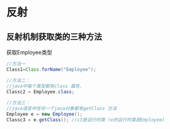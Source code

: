 # 反射
## 反射机制获取类的三种方法
获取Employee类型
```java
//方法一
Class1=Class.forName("Employee");

//方法二：  
//java中每个类型都有class 属性.  
Classc2 = Employee.class;
   
//方法三：  
//java语言中任何一个java对象都有getClass 方法  
Employee e = new Employee();  
Classc3 = e.getClass(); //c3是运行时类 (e的运行时类是Employee)
```
